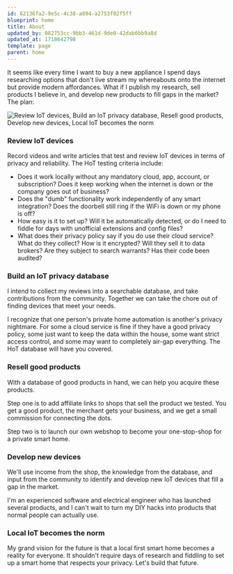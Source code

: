 ```yaml
---
id: 62136fa2-9e5c-4c38-a894-a2753f02f5ff
blueprint: home
title: About
updated_by: 082753cc-9bb3-461d-9de0-42dab6bb9a8d
updated_at: 1718642798
template: page
parent: home
---
```

It seems like every time I want to buy a new appliance I spend days researching options that don't live stream my whereabouts onto the internet but provide modern affordances. What if I publish my research, sell products I believe in, and develop new products to fill gaps in the market? The plan:

![Review IoT devices, Build an IoT privacy database, Resell good products, Develop new devices, Local IoT becomes the norm](/assets/content/dominos.jpg)

### Review IoT devices

Record videos and write articles that test and review IoT devices in terms of privacy and reliability. The HoT testing criteria include:

- Does it work locally without any mandatory cloud, app, account, or subscription? Does it keep working when the internet is down or the company goes out of business?
- Does the "dumb" functionality work independently of any smart integration? Does the doorbell still ring if the WiFi is down or my phone is off?
- How easy is it to set up? Will it be automatically detected, or do I need to fiddle for days with unofficial extensions and config files?
- What does their privacy policy say if you do use their cloud service? What do they collect? How is it encrypted? Will they sell it to data brokers? Are they subject to search warrants? Has their code been audited?

### Build an IoT privacy database

I intend to collect my reviews into a searchable database, and take contributions from the community. Together we can take the chore out of finding devices that meet your needs.

I recognize that one person's private home automation is another's privacy nightmare. For some a cloud service is fine if they have a good privacy policy, some just want to keep the data within the house, some want strict access control, and some may want to completely air-gap everything. The HoT database will have you covered.

### Resell good products

With a database of good products in hand, we can help you acquire these products.

Step one is to add affiliate links to shops that sell the product we tested. You get a good product, the merchant gets your business, and we get a small commission for connecting the dots.

Step two is to launch our own webshop to become your one-stop-shop for a private smart home.

### Develop new devices

We'll use income from the shop, the knowledge from the database, and input from the community to identify and develop new IoT devices that fill a gap in the market.

I'm an experienced software and electrical engineer who has launched several products, and I can't wait to turn my DIY hacks into products that normal people can actually use.

### Local IoT becomes the norm

My grand vision for the future is that a local first smart home becomes a reality for everyone. It shouldn't require days of research and fiddling to set up a smart home that respects your privacy. Let's build that future.